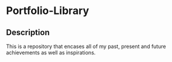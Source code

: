 # Portfolio-Library

## Description

This is a repository that encases all of my past, present and future achievements as well as inspirations.
